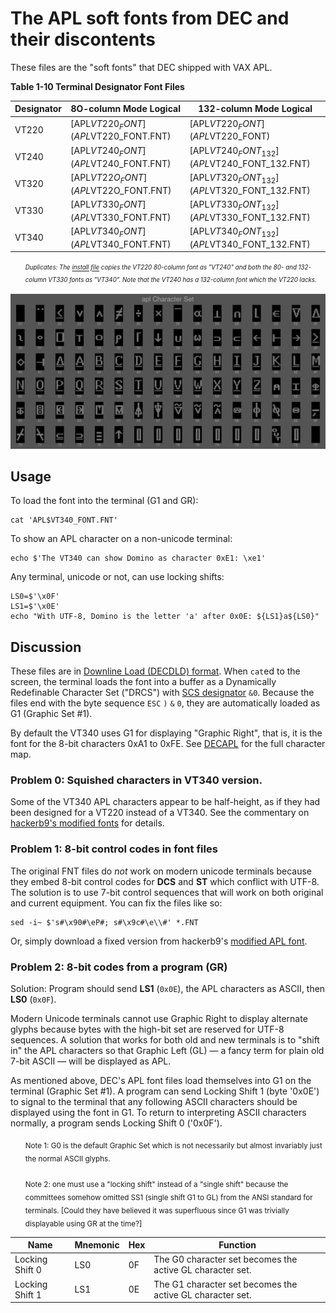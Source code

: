 # The APL soft fonts from DEC and their discontents

These files are the "soft fonts" that DEC shipped with VAX APL. 

**Table 1-10 Terminal Designator Font Files**

| Designator | 8O-column Mode Logical               | 132-column Mode Logical                      |
|------------|--------------------------------------|----------------------------------------------|
| VT220      | [APL$VT220_FONT](APL$VT220_FONT.FNT) | [APL$VT220_FONT](APL$VT220_FONT)             |
| VT240      | [APL$VT240_FONT](APL$VT240_FONT.FNT) | [APL$VT240_FONT_132](APL$VT240_FONT_132.FNT) |
| VT320      | [APL$VT22O_FONT](APL$VT22O_FONT.FNT) | [APL$VT320_FONT_132](APL$VT320_FONT_132.FNT) |
| VT330      | [APL$VT330_FONT](APL$VT330_FONT.FNT) | [APL$VT330_FONT_132](APL$VT330_FONT_132.FNT) |
| VT340      | [APL$VT340_FONT](APL$VT340_FONT.FNT) | [APL$VT340_FONT_132](APL$VT340_FONT_132.FNT) |

<ul><i>

<sup><sub>Duplicates: The [install file](../saveset/A/kitinstal.com) copies the
VT220 80-column font as "VT240" and both the 80- and 132-column VT330
fonts as "VT340". Note that the VT240 has a 132-column font which the
VT220 lacks.</sub></sup>

</i></ul>

![Montage of DEC's VT340 APL characters][montage]

[montage]: ../../../charset/uplineload/apl-montage.png "Picture enlarged to show detail"

## Usage

To load the font into the terminal (G1 and GR):

    cat 'APL$VT340_FONT.FNT'
    
To show an APL character on a non-unicode terminal:
    
    echo $'The VT340 can show Domino as character 0xE1: \xe1'

Any terminal, unicode or not, can use locking shifts:

    LS0=$'\x0F'
    LS1=$'\x0E'
    echo "With UTF-8, Domino is the letter 'a' after 0x0E: ${LS1}a${LS0}"

## Discussion

These files are in [Downline Load (DECDLD) format][DECDLD]. When
`cat`ed to the screen, the terminal loads the font into a buffer as a
Dynamically Redefinable Character Set ("DRCS") with [SCS designator][Dscs] 
`&0`. Because the files end with the byte sequence `ESC` `)` `&` `0`, 
they are automatically loaded as G1 (Graphic Set #1).

By default the VT340 uses G1 for displaying "Graphic Right", 
that is, it is the font for the 8-bit characters 0xA1 to 0xFE. 
See [DECAPL](../aplfontb9/DECAPL.md) for the full character map. 

[DECDLD]: https://github.com/hackerb9/vt340test/raw/main/docs/EK-PPLV2-PM.B01_Level_2_Sixel_Programming_Reference.pdf#page=114

[Dscs]: https://github.com/hackerb9/vt340test/blob/main/docs/EK-VT3XX-TP-002_VT330_VT340_Text_Programming_May88.pdf#page=105

### Problem 0: Squished characters in VT340 version.

Some of the VT340 APL characters appear to be half-height, as if they
had been designed for a VT220 instead of a VT340. See the commentary on
[hackerb9's modified fonts](../aplfontb9#squished-fonts-on-vt340) for details.

### Problem 1: 8-bit control codes in font files

The original FNT files do _not_ work on modern unicode terminals 
because they embed 8-bit control codes for **DCS** and **ST**
which conflict with UTF-8. The solution is to use 7-bit control sequences
that will work on both original and current equipment. You can fix the
files like so:

    sed -i~ $'s#\x90#\eP#; s#\x9c#\e\\#' *.FNT

Or, simply download a fixed version from hackerb9's [modified APL font](../aplfontb9).

### Problem 2: 8-bit codes from a program (GR)

Solution: Program should send **LS1** (`0x0E`), the APL characters as ASCII, then **LS0** (`0x0F`).

Modern Unicode terminals cannot use Graphic Right 
to display alternate glyphs because bytes with the high-bit
set are reserved for UTF-8 sequences. A solution that works 
for both old and new terminals is to "shift in" the APL characters
so that Graphic Left (GL) — a fancy term for plain old 7-bit ASCII 
— will be displayed as APL. 

As mentioned above, DEC's APL font files load themselves
into G1 on the terminal (Graphic Set #1). A program can send
Locking Shift 1 (byte '0x0E') to signal
to the terminal that any following ASCII characters should
be displayed using the font in G1. To return to
interpreting ASCII characters normally, a program sends
Locking Shift 0 ('0x0F').

<ol><sub>
	Note 1: G0 is the default Graphic Set which is
	not necessarily but almost invariably 
	just the normal ASCII glyphs.<br/><br/>	
	Note 2: one must use a "locking shift" 
 	instead of a "single shift" because
	the committees somehow omitted SS1 
	(single shift G1 to GL) from the ANSI
	standard for terminals. [Could they have
	believed it was superfluous since G1 was
	trivially displayable using GR at the time?]
</sub></ol>


| Name            | Mnemonic | Hex   | Function                                                  |
|-----------------|----------|-------|-----------------------------------------------------------|
| Locking Shift 0 | LS0      | 0F    | The G0 character set becomes the active GL character set. |
| Locking Shift 1 | LS1      | 0E    | The G1 character set becomes the active GL character set. |


